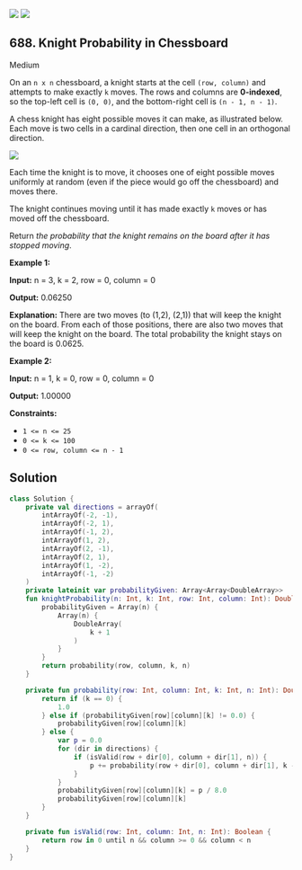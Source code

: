 [![](https://img.shields.io/github/stars/javadev/LeetCode-in-Kotlin?label=Stars&style=flat-square)](https://github.com/javadev/LeetCode-in-Kotlin)
[![](https://img.shields.io/github/forks/javadev/LeetCode-in-Kotlin?label=Fork%20me%20on%20GitHub%20&style=flat-square)](https://github.com/javadev/LeetCode-in-Kotlin/fork)

## 688\. Knight Probability in Chessboard

Medium

On an `n x n` chessboard, a knight starts at the cell `(row, column)` and attempts to make exactly `k` moves. The rows and columns are **0-indexed**, so the top-left cell is `(0, 0)`, and the bottom-right cell is `(n - 1, n - 1)`.

A chess knight has eight possible moves it can make, as illustrated below. Each move is two cells in a cardinal direction, then one cell in an orthogonal direction.

![](https://assets.leetcode.com/uploads/2018/10/12/knight.png)

Each time the knight is to move, it chooses one of eight possible moves uniformly at random (even if the piece would go off the chessboard) and moves there.

The knight continues moving until it has made exactly `k` moves or has moved off the chessboard.

Return _the probability that the knight remains on the board after it has stopped moving_.

**Example 1:**

**Input:** n = 3, k = 2, row = 0, column = 0

**Output:** 0.06250

**Explanation:** There are two moves (to (1,2), (2,1)) that will keep the knight on the board. From each of those positions, there are also two moves that will keep the knight on the board. The total probability the knight stays on the board is 0.0625.

**Example 2:**

**Input:** n = 1, k = 0, row = 0, column = 0

**Output:** 1.00000

**Constraints:**

*   `1 <= n <= 25`
*   `0 <= k <= 100`
*   `0 <= row, column <= n - 1`

## Solution

```kotlin
class Solution {
    private val directions = arrayOf(
        intArrayOf(-2, -1),
        intArrayOf(-2, 1),
        intArrayOf(-1, 2),
        intArrayOf(1, 2),
        intArrayOf(2, -1),
        intArrayOf(2, 1),
        intArrayOf(1, -2),
        intArrayOf(-1, -2)
    )
    private lateinit var probabilityGiven: Array<Array<DoubleArray>>
    fun knightProbability(n: Int, k: Int, row: Int, column: Int): Double {
        probabilityGiven = Array(n) {
            Array(n) {
                DoubleArray(
                    k + 1
                )
            }
        }
        return probability(row, column, k, n)
    }

    private fun probability(row: Int, column: Int, k: Int, n: Int): Double {
        return if (k == 0) {
            1.0
        } else if (probabilityGiven[row][column][k] != 0.0) {
            probabilityGiven[row][column][k]
        } else {
            var p = 0.0
            for (dir in directions) {
                if (isValid(row + dir[0], column + dir[1], n)) {
                    p += probability(row + dir[0], column + dir[1], k - 1, n)
                }
            }
            probabilityGiven[row][column][k] = p / 8.0
            probabilityGiven[row][column][k]
        }
    }

    private fun isValid(row: Int, column: Int, n: Int): Boolean {
        return row in 0 until n && column >= 0 && column < n
    }
}
```